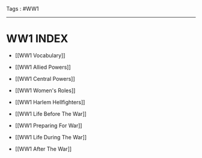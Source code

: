 Tags : #WW1 
___
# WW1 INDEX
- [[WW1 Vocabulary]]

- [[WW1 Allied Powers]]
- [[WW1 Central Powers]]

- [[WW1 Women's Roles]]
- [[WW1 Harlem Hellfighters]]

- [[WW1 Life Before The War]]
- [[WW1 Preparing For War]]
- [[WW1 Life During The War]]
- [[WW1 After The War]]